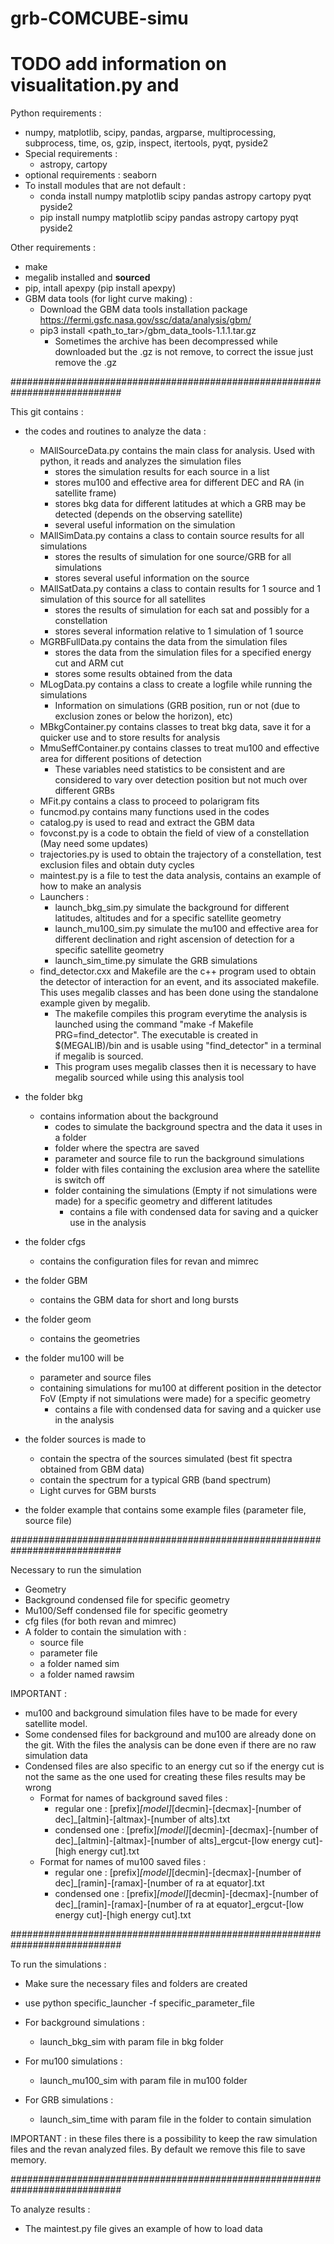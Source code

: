 # grb-COMCUBE-simu

# TODO add information on visualitation.py and 

Python requirements :
  - numpy, matplotlib, scipy, pandas, argparse, multiprocessing, subprocess, time, os, gzip, inspect, itertools, pyqt, pyside2
  - Special requirements :
    - astropy, cartopy
  - optional requirements : seaborn
  - To install modules that are not default : 
      - conda install numpy matplotlib scipy pandas astropy cartopy pyqt pyside2
      - pip install numpy matplotlib scipy pandas astropy cartopy pyqt pyside2
    
Other requirements :
  - make
  - megalib installed and **sourced**
  - pip, intall apexpy (pip install apexpy)
  - GBM data tools (for light curve making) :
    - Download the GBM data tools installation package https://fermi.gsfc.nasa.gov/ssc/data/analysis/gbm/
    - pip3 install <path_to_tar>/gbm_data_tools-1.1.1.tar.gz
      - Sometimes the archive has been decompressed while downloaded but the .gz is not remove, to correct the issue just remove the .gz

############################################################################

This git contains :

- the codes and routines to analyze the data :
  - MAllSourceData.py contains the main class for analysis. Used with python, it reads and analyzes the simulation files
    - stores the simulation results for each source in a list
    - stores mu100 and effective area for different DEC and RA (in satellite frame)
    - stores bkg data for different latitudes at which a GRB may be detected (depends on the observing satellite)
    - several useful information on the simulation
  - MAllSimData.py contains a class to contain source results for all simulations
    - stores the results of simulation for one source/GRB for all simulations
    - stores several useful information on the source
  - MAllSatData.py contains a class to contain results for 1 source and 1 simulation of this source for all satellites
    - stores the results of simulation for each sat and possibly for a constellation
    - stores several information relative to 1 simulation of 1 source 
  - MGRBFullData.py contains the data from the simulation files
    - stores the data from the simulation files for a specified energy cut and ARM cut
    - stores some results obtained from the data 
  - MLogData.py contains a class to create a logfile while running the simulations
    - Information on simulations (GRB position, run or not (due to exclusion zones or below the horizon), etc)
  - MBkgContainer.py contains classes to treat bkg data, save it for a quicker use and to store results for analysis
  - MmuSeffContainer.py contains classes to treat mu100 and effective area for different positions of detection
    - These variables need statistics to be consistent and are considered to vary over detection position but not much over different GRBs  
  - MFit.py contains a class to proceed to polarigram fits
  - funcmod.py contains many functions used in the codes
  - catalog.py is used to read and extract the GBM data
  - fovconst.py is a code to obtain the field of view of a constellation (May need some updates)
  - trajectories.py is used to obtain the trajectory of a constellation, test exclusion files and obtain duty cycles
  - maintest.py is a file to test the data analysis, contains an example of how to make an analysis 
  - Launchers :
    - launch_bkg_sim.py    simulate the background for different latitudes, altitudes and for a specific satellite geometry 
    - launch_mu100_sim.py  simulate the mu100 and effective area for different declination and right ascension of detection for a specific satellite geometry
    - launch_sim_time.py   simulate the GRB simulations
  - find_detector.cxx and Makefile are the c++ program used to obtain the detector of interaction for an event, and its associated makefile. This uses megalib classes and has been done using the standalone example given by megalib.
    - The makefile compiles this program everytime the analysis is launched using the command "make -f Makefile PRG=find_detector". The executable is created in $(MEGALIB)/bin and is usable using "find_detector" in a terminal if megalib is sourced.
    - This program uses megalib classes then it is necessary to have megalib sourced while using this analysis tool

- the folder bkg 
  - contains information about the background 
    - codes to simulate the background spectra and the data it uses in a folder
    - folder where the spectra are saved
    - parameter and source file to run the background simulations
    - folder with files containing the exclusion area where the satellite is switch off
    - folder containing the simulations (Empty if not simulations were made) for a specific geometry and different latitudes
      - contains a file with condensed data for saving and a quicker use in the analysis 
- the folder cfgs 
  - contains the configuration files for revan and mimrec 
- the folder GBM 
  - contains the GBM data for short and long bursts
- the folder geom 
  - contains the geometries 
- the folder mu100 will be 
  - parameter and source files
  - containing simulations for mu100 at different position in the detector FoV (Empty if not simulations were made) for a specific geometry
    - contains a file with condensed data for saving and a quicker use in the analysis
- the folder sources is made to 
  - contain the spectra of the sources simulated (best fit spectra obtained from GBM data)
  - contain the spectrum for a typical GRB (band spectrum)
  - Light curves for GBM bursts
- the folder example that contains some example files (parameter file, source file)

############################################################################

Necessary to run the simulation

- Geometry
- Background condensed file for specific geometry
- Mu100/Seff condensed file for specific geometry
- cfg files (for both revan and mimrec)
- A folder to contain the simulation with :
  - source file
  - parameter file
  - a folder named sim
  - a folder named rawsim

IMPORTANT : 
- mu100 and background simulation files have to be made for every satellite model.
- Some condensed files for background and mu100 are already done on the git. With the files the analysis can be done even if there are no raw simulation data
- Condensed files are also specific to an energy cut so if the energy cut is not the same as the one used for creating these files results may be wrong
  - Format for names of background saved files :
    - regular one : [prefix]_[model]_[decmin]-[decmax]-[number of dec]_[altmin]-[altmax]-[number of alts].txt
    - condensed one : [prefix]_[model]_[decmin]-[decmax]-[number of dec]_[altmin]-[altmax]-[number of alts]_ergcut-[low energy cut]-[high energy cut].txt
  - Format for names of mu100 saved files :
    - regular one : [prefix]_[model]_[decmin]-[decmax]-[number of dec]_[ramin]-[ramax]-[number of ra at equator].txt
    - condensed one : [prefix]_[model]_[decmin]-[decmax]-[number of dec]_[ramin]-[ramax]-[number of ra at equator]_ergcut-[low energy cut]-[high energy cut].txt
      

############################################################################

To run the simulations :
- Make sure the necessary files and folders are created
- use python specific_launcher -f specific_parameter_file


- For background simulations : 
  - launch_bkg_sim with param file in bkg folder

- For mu100 simulations : 
  - launch_mu100_sim with param file in mu100 folder

- For GRB simulations : 
  - launch_sim_time with param file in the folder to contain simulation

IMPORTANT : in these files there is a possibility to keep the raw simulation files and the revan analyzed files. By default we remove this file to save memory.

############################################################################

To analyze results :
- The maintest.py file gives an example of how to load data
